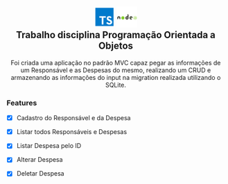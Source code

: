 
<h2 align="center">
  <div>
    <img src="file_type_typescript_official_icon_130107.png"> 
    <img src="nodejs_original_wordmark_logo_icon_146412.png">
   </div>
  Trabalho disciplina Programação Orientada a Objetos
</h2>

<p align="center"> Foi criada uma aplicação no padrão MVC capaz pegar as informações de um Responsável e as Despesas do mesmo, realizando um CRUD e armazenando as informações do input na migration realizada utilizando o SQLite. </p>

### Features

- [x] Cadastro do Responsável e da Despesa
- [x] Listar todos Responsáveis e Despesas
- [x] Listar Despesa pelo ID
- [x] Alterar Despesa
- [x] Deletar Despesa


